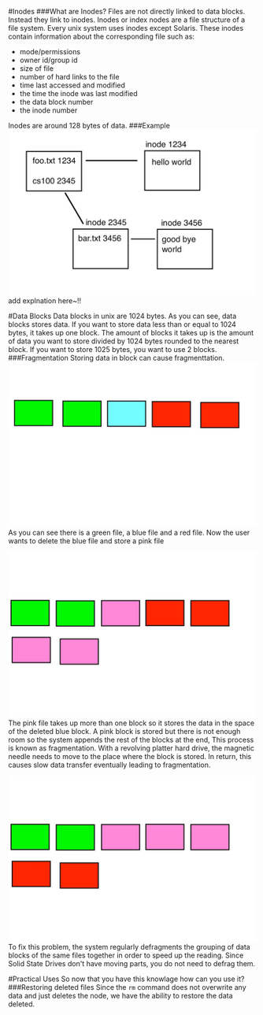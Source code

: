 #Inodes
###What are Inodes?
Files are not directly linked to data blocks.
Instead they link to inodes.
Inodes or index nodes are a file structure of a file system. 
Every unix system uses inodes except Solaris.
These inodes contain information about the corresponding file such as:

* mode/permissions
* owner id/group id 
* size of file
* number of hard links to the file
* time last accessed and modified
* the time the inode was last modified
* the data block number
* the inode number

Inodes are around 128 bytes of data.
###Example
![Alt text](pictures/inode_ex.jpg?raw=true)
add explnation here~!!

#Data Blocks
Data blocks in unix are 1024 bytes.
As you can see, data blocks stores data.
If you want to store data less than or equal to 1024 bytes, it takes up one block.
The amount of blocks it takes up is the amount of data you want to store divided by 1024 bytes rounded to the nearest block.
If you want to store 1025 bytes, you want to use 2 blocks.
###Fragmentation
Storing data in block can cause fragmenttation. 
![Alt test](pictures/frag_1.jpg?raw=true)
As you can see there is a green file, a blue file and a red file. Now the user wants to delete the blue file and store a pink file

![Alt test](pictures/frag_2.jpg?raw=true)
The pink file takes up more than one block so it stores the data 
in the space of the deleted blue block. A pink block is stored but there is not enough room so the system appends the rest of the blocks at the end,
This process is known as fragmentation.
With a revolving platter hard drive, the magnetic needle needs to move to the place where the block is stored. In return, this causes slow data transfer eventually leading to fragmentation.

![Alt test](pictures/frag_3.jpg?raw=true)
To fix this problem, the system regularly defragments the grouping of data blocks of the same files together in order to speed up the reading.
Since Solid State Drives don't have moving parts, you do not need to defrag them.

#Practical Uses
So now that you have this knowlage how can you use it?
###Restoring deleted files
Since the `rm` command does not overwrite any data and just deletes the node, 
we have the ability to restore the data deleted.



